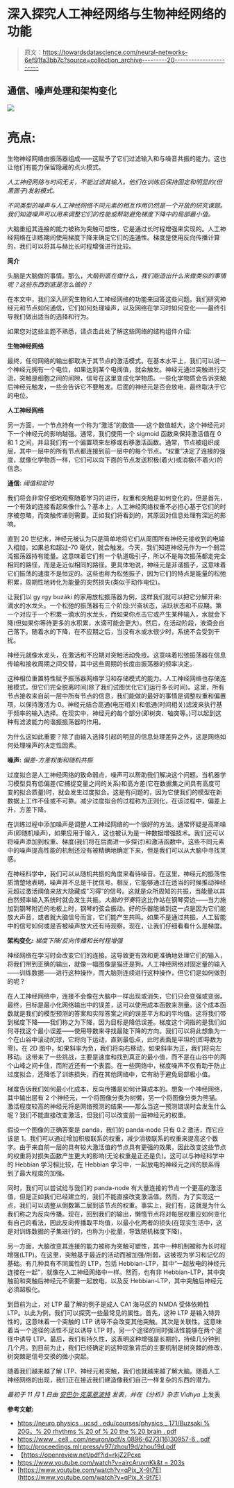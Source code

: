 # 深入探究人工神经网络与生物神经网络的功能

> 原文：<https://towardsdatascience.com/neural-networks-6ef91fa3bb7c?source=collection_archive---------20----------------------->

## 通信、噪声处理和架构变化

![](img/fa275ada676c0f5a1a1b6eac395a307a.png)

# 亮点:

生物神经网络由振荡器组成——这赋予了它们过滤输入和与噪音共振的能力。这也让他们有能力保留隐藏的点火模式。

*人工神经网络与时间无关，不能过滤其输入。他们在训练后保持固定和明显的(但黑匣子)发射模式。*

*不同类型的噪声与人工神经网络不同元素的相互作用仍然是一个开放的研究课题。我们知道噪声可以用来调整它们的性能或帮助避免梯度下降中的局部最小值。*

大脑重组其连接的能力被称为突触可塑性，它是通过长时程增强来实现的。人工神经网络在训练期间使用梯度下降来确定它们的连通性。梯度是使用反向传播计算的，我们可以将其与赫比长时程增强进行比较。

**简介**

头脑是大脑做的事情。那么，*大脑到底在做什么，我们能造出什么来做类似的事情呢？*这些东西到底是怎么做的？**

在本文中，我们深入研究生物和人工神经网络的功能来回答这些问题。我们研究神经元和节点如何通信，它们如何处理噪声，以及网络在学习时如何变化——最终引导我们做出适当的选择和行为。

如果您对这些主题不熟悉，请点击此处了解这些网络的结构组件介绍:

**生物神经网络**

最终，任何网络的输出都取决于其节点的激活模式。在基本水平上，我们可以说一个神经元拥有一个电位，如果达到某个电阈值，就会触发。神经元通过突触进行交流，突触是细胞之间的间隙，信号在这里变成化学物质。一些化学物质会告诉突触后神经元触发，一些会告诉它不要触发。后面的神经元是否会放电，最终取决于它的电位。

**人工神经网络**

另一方面，一个节点持有一个称为“激活”的数值——这个数值越大，这个神经元对下一个神经元的影响越强。通常，我们使用一个 sigmoid 函数来保持激活值在 0 和 1 之间，并且我们有一个偏置项来左移或右移激活函数。通常，节点被组织成层，其中一层中的所有节点都连接到前一层中的每个节点。“权重”决定了连接的强度，就像化学物质一样，它们可以向下面的节点发送积极(着火)或消极(不着火)的信息。

**通信:** *阈值和定时*

我们将会非常仔细地观察随着学习的进行，权重和突触是如何变化的，但是首先，一个有效的连接看起来像什么？基本上，人工神经网络权重不必担心基于它们的时序被忽略，而突触传递则需要。正如我们将看到的，其原因对信息处理有深远的影响。

直到 20 世纪末，神经元被认为只是简单地将它们从周围所有神经元接收到的电输入相加，如果总和超过-70 毫伏，就会触发。今天，我们知道神经元作为一个弱混沌振荡器持有能量。这意味着它们有一个轨道吸引子，所以不是每次振荡都走完全相同的路径，而是走近似相同的路径。更具体地说，神经元是非谐振子，这意味着它们振荡的速度不是恒定的。这些也称为松弛振子，因为它们的特点是能量的松弛积累，周期性地转化为能量的突然损失(类似于动作电位)。

让我们以 gy rgy buzáki 的家用放松振荡器为例，这样我们就可以把它分解开来:滴水的水龙头。一个松弛的振荡器有三个阶段:兴奋状态，活跃状态和不应期。第一个对应于一个积累一滴水的水龙头，而如果你点击它或产生某种输入，水就会下降(但如果你等待更多的水积累，水滴可能会更大)。然后，在活动阶段，液滴会自己落下。随着水的下降，在不应期之后，当没有水或水很少时，系统不会受到干扰。

神经元就像水龙头，在激活和不应期对突触活动免疫。这意味着松弛振荡器在信息传输和接收周期之间交替，其中这些周期的长度由振荡器的频率决定。

这种相位重置特性赋予振荡器网络学习和存储模式的能力。人工神经网络也存储连接模式，但它们完全脱离时间(除了我们试图优化它们运行多长时间)。这里，所有节点接收来自前一层中所有节点的信息，我们能做的最好的事情是调整权重和偏置项，以保持激活为 0。神经元结合高通(电压相关)和低通(时间相关)滤波来执行基于频率的输入选择。在现实中，神经元的每个部分(即树突、轴突等。)可以起到这种有滤波能力的谐振振荡器的作用。

为什么这如此重要？除了由输入选择引起的明显的信息处理差异之外，这是网络如何处理噪声的决定性因素。

**噪声:** *偏差-方差权衡和随机共振*

过度拟合是人工神经网络的致命弱点，噪声可以帮助我们解决这个问题。当机器学习模型具有低偏差(它捕捉变量之间的关系)和高方差(它在数据集之间具有高度可变的拟合质量)时，就会发生过度拟合。这是有问题的，因为它使我们的模型在新数据上工作不佳或不可靠。减少过度拟合的过程称为正则化，在该过程中，偏差上升，方差下降。

在训练过程中添加噪声是调整人工神经网络的一个很好的方法。通常怀疑是高斯噪声(即随机噪声)，如果应用于输入，这也被认为是一种数据增强技术。我们还可以将噪声添加到权重、梯度(我们将在后面进一步探讨)和激活函数中。这些不同元素中的噪声提高性能的机制还没有被精确地确定下来，但是我们可以从大脑中寻找灵感。

在神经科学中，我们可以从随机共振的角度来看待噪音。在这里，神经元的振荡性质清楚地表明，噪声并不总是干扰信号。相反，它能够通过在适当的时候推动神经元超过激活阈值来放大隐藏或“习得”的信号。这就是众所周知的共振，当能量以其自然频率输入系统时就会发生共振。*大脑的节奏*将这比作站在钢琴旁边——当力施加到钢琴附近的地板上时，钢琴的弦会振动。好的乐器能做到这一点是因为它们能放大声音，或者就大脑信号而言，它们能产生共鸣。如果不是通过共振，人工智能中的信号如何或是否被噪声放大还有待观察。现在，让我们仔细看看什么是梯度。

**架构变化:** *梯度下降/反向传播和长时程增强*

神经网络在学习时会改变它们的连接。这导致更有效和更准确地处理它们的输入，将我们带到正确的输出，就像一幅图像是猫还是狗。人工神经网络对固定量的输入——训练数据——进行这种操作，而大脑则连续进行这种操作，但它们是如何做到的呢？

在人工神经网络中，连接不会像在大脑中一样出现或消失，它们只会变强或变弱。最终，目标是最小化网络输出中的误差，这可以使用成本函数来测量。这个成本函数就是我们的模型预测的答案和实际答案之间的误差平方和的平均值。这将我们带到梯度下降——我们称之为下降，因为目标是降低误差。梯度这个词指的是我们如何寻找这个最小误差——使用导数来寻找最陡下降的方向。我们可以将此想象为一个在山谷中滚动的球，它将向下运动，直到最低点，此时表面是平坦的(即导数为零)。在 2D 图中，如果斜率为负，我们将向右移动，如果斜率为正，我们将向左移动。这带来了一些挑战，主要是速度和找到真正的最小值，而不是在山谷中的两个山峰之间卡住，而附近还有一个表面。在一些网络中，梯度噪声不仅有助于防止过度拟合，还降低了训练损失，而在其他网络中，它有助于避免局部极小值。

梯度告诉我们如何最小化成本，反向传播是如何计算成本的。想象一个神经网络，其中输出层有 2 个神经元，一个将图像分类为树懒，另一个将图像分类为熊猫。激活程度较高的神经元将是网络预测的结果——那么当这一预测错误时会发生什么呢？我们不能直接改变激活，但我们可以改变前一层神经元的权重。

假设一个图像的正确答案是 panda，我们的 panda-node 只有 0.2 激活，而它应该是 1。我们可以通过增加积极联系的权重，减少消极联系的权重来提高这个数字。由于来自前一层的具有较大激活值的节点具有更强的效果，因此改变这些节点的权重将对损失函数产生更大的影响(无论权重是正还是负)。这可以与神经科学中的 Hebbian 学习相比较，在 Hebbian 学习中，一起放电的神经元之间的联系得到了最大程度的加强。

同时，我们可以尝试给与我们的 panda-node 有大量连接的节点一个更高的激活值，但是正如我们已经建立的，我们不能直接改变激活值。然而，为了实现这一点，我们可以调整从倒数第二层到该节点的权重。事实上，我们有，这就是为什么我们称之为反向传播。现在，回到我们的输出，懒惰节点将对每层权重应如何变化有自己的看法，因此反向传播取平均值，以最小化两者的损失(在现实生活中，这是对训练数据的子集进行的，也称为小批量，导致随机梯度下降)。

另一方面，大脑改变其连接的能力被称为突触可塑性，其中一种机制被称为长时程增强(LTP)。在这里，突触基于最近的活动而被加强/削弱，这被视为学习和记忆的基础。有几种具有不同属性的 LTP，包括 Hebbian-LTP，其中“一起放电的神经元连接在一起”，就像在人工神经网络中一样。然而，也有非 Hebbian-LTP，其中突触前和突触后神经元不需要一起放电，以及反 Hebbian-LTP，其中突触后神经元必须超极化。

到目前为止，对 LTP 最了解的例子是成人 CA1 海马区的 NMDA 受体依赖性 LTP。以此为例，我们可以探究一些最常见的属性。首先，这种 LTP 是输入特异性的，这意味着一个突触的 LTP 诱导不会改变其他突触。其次是关联性。这意味着当一个途径的活性不足以诱导 LTP 时，另一个途径的同时强活性能够在两个途径中诱导 LTP。最后，我们有持久性，这表明这种增强是长期的，持续几分钟到几个月。到目前为止，我们已经确定的这种现象背后的主要机制是树突棘的修改，树突棘是信号交换的微小突起。

随着我们越来越了解 LTP、神经元和突触，我们也就越来越了解大脑。随着人工神经网络的出现，我们正在接近我们建造像我们自己一样复杂的东西的潜力。

*最初于 11 月 1 日由* [*安巴尔·克莱恩波特*](https://www.linkedin.com/in/ambarkleinbort/) *发表，并在《分析》杂志 Vidhya* 上发表

**参考文献:**

*   [https://neuro physics . ucsd . edu/courses/physics _ 171/Buzsaki % 20G。% 20 rhythms % 20 of % 20 the % 20 brain . pdf](https://neurophysics.ucsd.edu/courses/physics_171/Buzsaki%20G.%20Rhythms%20of%20the%20brain.pdf)
*   [https://www . cell . com/neuron/pdf/s 0896-6273(16)30957-6 . pdf](https://www.cell.com/neuron/pdf/S0896-6273(16)30957-6.pdf)
*   http://proceedings.mlr.press/v97/zhou19d/zhou19d.pdf
*   【https://openreview.net/pdf?id=rkjZ2Pcxe 
*   [https://www.youtube.com/watch?v=aircAruvnKk&t = 203s](https://www.youtube.com/watch?v=aircAruvnKk&t=203s)
*   [https://www.youtube.com/watch?v=qPix_X-9t7E](https://www.youtube.com/watch?v=qPix_X-9t7E)